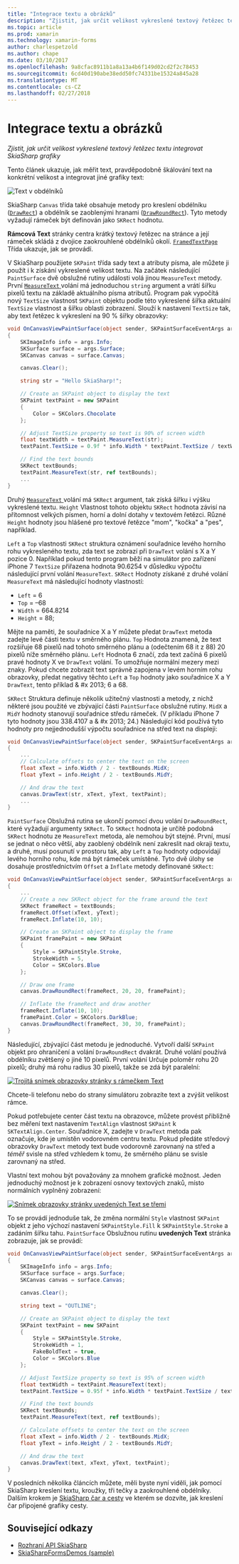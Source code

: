 ```yaml
---
title: "Integrace textu a obrázků"
description: "Zjistit, jak určit velikost vykreslené textový řetězec textu integrovat SkiaSharp grafiky"
ms.topic: article
ms.prod: xamarin
ms.technology: xamarin-forms
author: charlespetzold
ms.author: chape
ms.date: 03/10/2017
ms.openlocfilehash: 9a8cfac8911b1a8a13a4b6f149d02cd2f2c78453
ms.sourcegitcommit: 6cd40d190abe38edd50fc74331be15324a845a28
ms.translationtype: MT
ms.contentlocale: cs-CZ
ms.lasthandoff: 02/27/2018
---
```

# <a name="integrating-text-and-graphics"></a>Integrace textu a obrázků

_Zjistit, jak určit velikost vykreslené textový řetězec textu integrovat SkiaSharp grafiky_

Tento článek ukazuje, jak měřit text, pravděpodobně škálování text na konkrétní velikost a integrovat jiné grafiky text:

![](text-images/textandgraphicsexample.png "Text v obdélníků")

SkiaSharp `Canvas` třída také obsahuje metody pro kreslení obdélníku ([`DrawRect`](https://developer.xamarin.com/api/member/SkiaSharp.SKCanvas.DrawRect/p/SkiaSharp.SKRect/SkiaSharp.SKPaint/)) a obdélník se zaoblenými hranami ([`DrawRoundRect`](https://developer.xamarin.com/api/member/SkiaSharp.SKCanvas.DrawRoundRect/p/SkiaSharp.SKRect/System.Single/System.Single/SkiaSharp.SKPaint/)). Tyto metody vyžadují rámeček být definován jako `SKRect` hodnotu.

**Rámcová Text** stránky centra krátký textový řetězec na stránce a její rámeček skládá z dvojice zaokrouhlené obdélníků okolí. [ `FramedTextPage` ](https://github.com/xamarin/xamarin-forms-samples/blob/master/SkiaSharpForms/SkiaSharpFormsDemos/SkiaSharpFormsDemos/SkiaSharpFormsDemos/Basics/FramedTextPage.cs) Třída ukazuje, jak se provádí.

V SkiaSharp použijete `SKPaint` třída sady text a atributy písma, ale můžete ji použít i k získání vykreslené velikost textu. Na začátek následující `PaintSurface` dvě obslužné rutiny události volá jinou `MeasureText` metody. První [ `MeasureText` ](https://developer.xamarin.com/api/member/SkiaSharp.SKPaint.MeasureText/p/System.String/) volání má jednoduchou `string` argument a vrátí šířku pixelů textu na základě aktuálního písma atributů. Program pak vypočítá nový `TextSize` vlastnost `SKPaint` objektu podle této vykreslené šířka aktuální `TextSize` vlastnost a šířku oblasti zobrazení. Slouží k nastavení `TextSize` tak, aby text řetězec k vykreslení na 90 % šířky obrazovky:

```csharp
void OnCanvasViewPaintSurface(object sender, SKPaintSurfaceEventArgs args)
{
    SKImageInfo info = args.Info;
    SKSurface surface = args.Surface;
    SKCanvas canvas = surface.Canvas;

    canvas.Clear();

    string str = "Hello SkiaSharp!";

    // Create an SKPaint object to display the text
    SKPaint textPaint = new SKPaint
    {
        Color = SKColors.Chocolate
    };

    // Adjust TextSize property so text is 90% of screen width
    float textWidth = textPaint.MeasureText(str);
    textPaint.TextSize = 0.9f * info.Width * textPaint.TextSize / textWidth;

    // Find the text bounds
    SKRect textBounds;
    textPaint.MeasureText(str, ref textBounds);
    ...
}
```

Druhý [ `MeasureText` ](https://developer.xamarin.com/api/member/SkiaSharp.SKPaint.MeasureText/p/System.String/SkiaSharp.SKRect@/) volání má `SKRect` argument, tak získá šířku i výšku vykreslené textu. `Height` Vlastnost tohoto objektu `SKRect` hodnota závisí na přítomnost velkých písmen, horní a dolní dotahy v textovém řetězci. Různé `Height` hodnoty jsou hlášené pro textové řetězce "mom", "kočka" a "pes", například.

`Left` a `Top` vlastnosti `SKRect` struktura oznámení souřadnice levého horního rohu vykresleného textu, zda text se zobrazí při `DrawText` volání s X a Y pozice 0. Například pokud tento program běží na simulátor pro zařízení iPhone 7 `TextSize` přiřazena hodnota 90.6254 v důsledku výpočtu následující první volání `MeasureText`. `SKRect` Hodnoty získané z druhé volání `MeasureText` má následující hodnoty vlastností:

- `Left` = 6
- `Top` = &#x2013;68
- `Width` = 664.8214
- `Height` = 88;

Mějte na paměti, že souřadnice X a Y můžete předat `DrawText` metoda zadejte levé části textu v směrného plánu. `Top` Hodnota znamená, že text rozšiřuje 68 pixelů nad tohoto směrného plánu a (odečtením 68 it z 88) 20 pixelů níže směrného plánu. `Left` Hodnota 6 značí, zda text začíná 6 pixelů pravé hodnoty X ve `DrawText` volání. To umožňuje normální mezery mezi znaky. Pokud chcete zobrazit text správně zapojena v levém horním rohu obrazovky, předat negativy těchto `Left` a `Top` hodnoty jako souřadnice X a Y `DrawText`, tento příklad & #x 2013; 6 a 68.

`SKRect` Struktura definuje několik užitečný vlastnosti a metody, z nichž některé jsou použité ve zbývající části `PaintSurface` obslužné rutiny. `MidX` a `MidY` hodnoty stanovují souřadnice středu rámeček. (V příkladu iPhone 7 tyto hodnoty jsou 338.4107 a & #x 2013; 24.) Následující kód používá tyto hodnoty pro nejjednodušší výpočtu souřadnice na střed text na displeji:

```csharp
void OnCanvasViewPaintSurface(object sender, SKPaintSurfaceEventArgs args)
{
    ...
    // Calculate offsets to center the text on the screen
    float xText = info.Width / 2 - textBounds.MidX;
    float yText = info.Height / 2 - textBounds.MidY;

    // And draw the text
    canvas.DrawText(str, xText, yText, textPaint);
    ...
}
```

`PaintSurface` Obslužná rutina se ukončí pomocí dvou volání `DrawRoundRect`, které vyžadují argumenty `SKRect`. To `SKRect` hodnota je určitě podobná `SKRect` hodnotu ze `MeasureText` metoda, ale nemohou být stejné. První, musí se jednat o něco větší, aby zaoblený obdélník není zakreslit nad okraji textu, a druhé, musí posunutí v prostoru tak, aby `Left` a `Top` hodnoty odpovídají levého horního rohu, kde má být rámeček umístěné. Tyto dvě úlohy se dosahuje prostřednictvím `Offset` a `Inflate` metody definované `SKRect`:

```csharp
void OnCanvasViewPaintSurface(object sender, SKPaintSurfaceEventArgs args)
{
    ...
    // Create a new SKRect object for the frame around the text
    SKRect frameRect = textBounds;
    frameRect.Offset(xText, yText);
    frameRect.Inflate(10, 10);

    // Create an SKPaint object to display the frame
    SKPaint framePaint = new SKPaint
    {
        Style = SKPaintStyle.Stroke,
        StrokeWidth = 5,
        Color = SKColors.Blue
    };

    // Draw one frame
    canvas.DrawRoundRect(frameRect, 20, 20, framePaint);

    // Inflate the frameRect and draw another
    frameRect.Inflate(10, 10);
    framePaint.Color = SKColors.DarkBlue;
    canvas.DrawRoundRect(frameRect, 30, 30, framePaint);
}
```

Následující, zbývající část metodu je jednoduché. Vytvoří další `SKPaint` objekt pro ohraničení a volání `DrawRoundRect` dvakrát. Druhé volání používá obdélníku zvětšený o jiné 10 pixelů. První volání Určuje poloměr rohu 20 pixelů; druhý má rohu radius 30 pixelů, takže se zdá být paralelní:

 [![](text-images/framedtext-small.png "Trojitá snímek obrazovky stránky s rámečkem Text")](text-images/framedtext-large.png "Trojitá snímek obrazovky stránky textu s rámečkem")

Chcete-li telefonu nebo do strany simulátoru zobrazíte text a zvýšit velikost rámce.

Pokud potřebujete center část textu na obrazovce, můžete provést přibližně bez měření text nastavením `TextAlign` vlastnost `SKPaint` k `SKTextAlign.Center`. Souřadnice X, zadejte v `DrawText` metoda pak označuje, kde je umístěn vodorovném centru textu. Pokud předáte středový obrazovky `DrawText` metody text bude vodorovně zarovnaný na střed a *téměř* svisle na střed vzhledem k tomu, že směrného plánu se svisle zarovnaný na střed.

Vlastní text mohou být považovány za mnohem grafické možnost. Jeden jednoduchý možnost je k zobrazení osnovy textových znaků, místo normálních vyplněný zobrazení:

[![](text-images/outlinedtext-small.png "Snímek obrazovky stránky uvedených Text se třemi")](text-images/outlinedtext-large.png "Trojitá snímek obrazovky stránky uvedených textu")

To se provádí jednoduše tak, že změna normální `Style` vlastnost `SKPaint` objekt z jeho výchozí nastavení `SKPaintStyle.Fill` k `SKPaintStyle.Stroke` a zadáním šířku tahu. `PaintSurface` Obslužnou rutinu **uvedených Text** stránka zobrazuje, jak se provádí:

```csharp
void OnCanvasViewPaintSurface(object sender, SKPaintSurfaceEventArgs args)
{
    SKImageInfo info = args.Info;
    SKSurface surface = args.Surface;
    SKCanvas canvas = surface.Canvas;

    canvas.Clear();

    string text = "OUTLINE";

    // Create an SKPaint object to display the text
    SKPaint textPaint = new SKPaint
    {
        Style = SKPaintStyle.Stroke,
        StrokeWidth = 1,
        FakeBoldText = true,
        Color = SKColors.Blue
    };

    // Adjust TextSize property so text is 95% of screen width
    float textWidth = textPaint.MeasureText(text);
    textPaint.TextSize = 0.95f * info.Width * textPaint.TextSize / textWidth;

    // Find the text bounds
    SKRect textBounds;
    textPaint.MeasureText(text, ref textBounds);

    // Calculate offsets to center the text on the screen
    float xText = info.Width / 2 - textBounds.MidX;
    float yText = info.Height / 2 - textBounds.MidY;

    // And draw the text
    canvas.DrawText(text, xText, yText, textPaint);
}
```

 V posledních několika článcích můžete, měli byste nyní viděli, jak pomocí SkiaSharp kreslení textu, kroužky, tři tečky a zaokrouhlené obdélníky. Dalším krokem je [SkiaSharp čar a cesty](~/xamarin-forms/user-interface/graphics/skiasharp/paths/paths.md) ve kterém se dozvíte, jak kreslení čar připojené grafiky cesty.


## <a name="related-links"></a>Související odkazy

- [Rozhraní API SkiaSharp](https://developer.xamarin.com/api/root/SkiaSharp/)
- [SkiaSharpFormsDemos (sample)](https://developer.xamarin.com/samples/xamarin-forms/SkiaSharpForms/SkiaSharpFormsDemos/)
